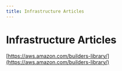 ```yaml
---
title: Infrastructure Articles
---
```


# Infrastructure Articles

[https://aws.amazon.com/builders-library/](https://aws.amazon.com/builders-library/)
